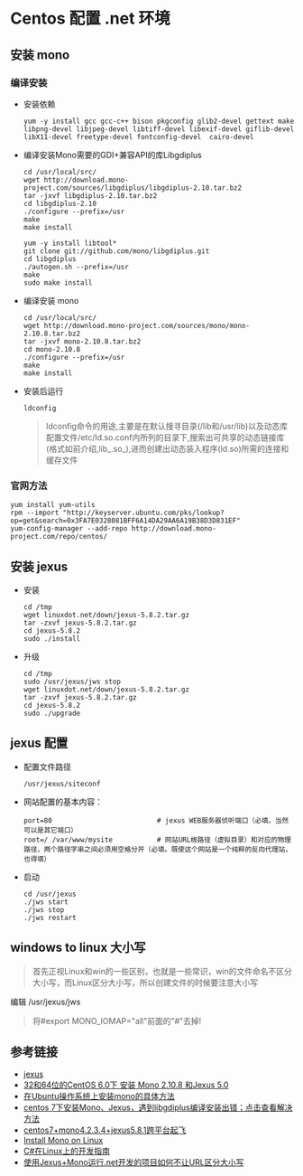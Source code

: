 # Centos 配置 .net 环境

## 安装 mono

### 编译安装

- 安装依赖

  ```
  yum -y install gcc gcc-c++ bison pkgconfig glib2-devel gettext make libpng-devel libjpeg-devel libtiff-devel libexif-devel giflib-devel libX11-devel freetype-devel fontconfig-devel  cairo-devel
  ```

- 编译安装Mono需要的GDI+兼容API的库Libgdiplus

  ```
  cd /usr/local/src/
  wget http://download.mono-project.com/sources/libgdiplus/libgdiplus-2.10.tar.bz2
  tar -jxvf libgdiplus-2.10.tar.bz2
  cd libgdiplus-2.10
  ./configure --prefix=/usr
  make
  make install
  ```

  ```
  yum -y install libtool*
  git clone git://github.com/mono/libgdiplus.git
  cd libgdiplus
  ./autogen.sh --prefix=/usr
  make
  sudo make install
  ```

- 编译安装 mono

  ```
  cd /usr/local/src/
  wget http://download.mono-project.com/sources/mono/mono-2.10.8.tar.bz2
  tar -jxvf mono-2.10.8.tar.bz2
  cd mono-2.10.8
  ./configure --prefix=/usr
  make
  make install
  ```

- 安装后运行

  ```
  ldconfig
  ```

  > ldconfig命令的用途,主要是在默认搜寻目录(/lib和/usr/lib)以及动态库配置文件/etc/ld.so.conf内所列的目录下,搜索出可共享的动态链接库(格式如前介绍,lib_.so_),进而创建出动态装入程序(ld.so)所需的连接和缓存文件

### 官网方法

```
yum install yum-utils
rpm --import "http://keyserver.ubuntu.com/pks/lookup?op=get&search=0x3FA7E0328081BFF6A14DA29AA6A19B38D3D831EF"
yum-config-manager --add-repo http://download.mono-project.com/repo/centos/
```

## 安装 jexus

- 安装

  ```
  cd /tmp
  wget linuxdot.net/down/jexus-5.8.2.tar.gz
  tar -zxvf jexus-5.8.2.tar.gz
  cd jexus-5.8.2
  sudo ./install
  ```

- 升级

  ```
  cd /tmp
  sudo /usr/jexus/jws stop
  wget linuxdot.net/down/jexus-5.8.2.tar.gz
  tar -zxvf jexus-5.8.2.tar.gz
  cd jexus-5.8.2
  sudo ./upgrade
  ```

## jexus 配置

- 配置文件路径

  ```
  /usr/jexus/siteconf
  ```

- 网站配置的基本内容：

  ```
  port=80                          # jexus WEB服务器侦听端口（必填。当然可以是其它端口）
  root=/ /var/www/mysite           # 网站URL根路径（虚拟目录）和对应的物理路径，两个路径字串之间必须用空格分开（必填。既使这个网站是一个纯粹的反向代理站，也得填）
  ```

- 启动

  ```
  cd /usr/jexus
  ./jws start
  ./jws stop
  ./jws restart
  ```

## windows to linux 大小写

> 首先正视Linux和win的一些区别，也就是一些常识，win的文件命名不区分大小写，而Linux区分大小写，所以创建文件的时候要注意大小写

编辑 /usr/jexus/jws

> 将#export MONO_IOMAP="all"前面的"#"去掉!

## 参考链接

- [jexus](http://www.jexus.org/)
- [32和64位的CentOS 6.0下 安装 Mono 2.10.8 和Jexus 5.0](http://www.cnblogs.com/shanyou/archive/2012/01/07/2315982.html)
- [在Ubuntu操作系统上安装mono的具体方法](https://www.linuxdot.net/bbsfile-3090)
- [centos 7下安装Mono、Jexus，遇到libgdiplus编译安装出错；点击查看解决方法](https://www.linuxdot.net/bbsfile-3751)
- [centos7+mono4.2.3.4+jexus5.8.1跨平台起飞](http://www.cnblogs.com/xpszy/p/5300297.html)
- [Install Mono on Linux](http://www.mono-project.com/docs/getting-started/install/linux/)
- [C#在Linux上的开发指南](http://www.cnblogs.com/RainbowInTheSky/p/5496777.html#commentform)
- [使用Jexus+Mono运行.net开发的项目如何不让URL区分大小写](http://blog.csdn.net/fwj380891124/article/details/50808754)
